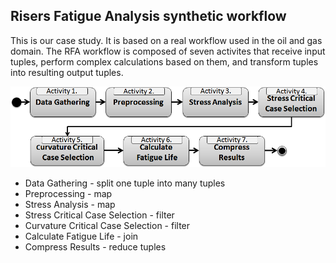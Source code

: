 ## Risers Fatigue Analysis synthetic workflow

This is our case study. It is based on a real workflow used in the oil and gas domain. The RFA workflow is composed of seven activites that receive input tuples, perform complex calculations based on them, and transform tuples into resulting output tuples.

![alt text](https://raw.githubusercontent.com/hpcdb/RFA-Spark/master/rfa-image.png "Risers Fatigue Analysis workflow")

* Data Gathering - split one tuple into many tuples
* Preprocessing - map
* Stress Analysis - map
* Stress Critical Case Selection - filter
* Curvature Critical Case Selection - filter
* Calculate Fatigue Life - join
* Compress Results - reduce tuples
